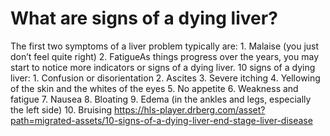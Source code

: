 # What are signs of a dying liver?

The first two symptoms of a liver problem typically are: 1. Malaise (you just don’t feel quite right) 2. FatigueAs things progress over the years, you may start to notice more indicators or signs of a dying liver. 10 signs of a dying liver: 1. Confusion or disorientation 2. Ascites 3. Severe itching 4. Yellowing of the skin and the whites of the eyes 5. No appetite 6. Weakness and fatigue 7. Nausea 8. Bloating 9. Edema (in the ankles and legs, especially the left side) 10. Bruising https://hls-player.drberg.com/asset?path=migrated-assets/10-signs-of-a-dying-liver-end-stage-liver-disease